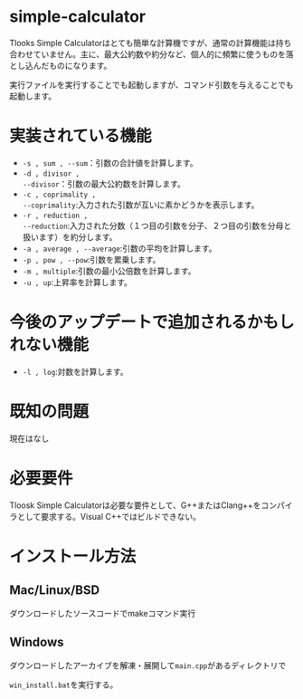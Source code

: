 # simple-calculator

Tlooks Simple Calculatorはとても簡単な計算機ですが、通常の計算機能は持ち合わせていません。主に、最大公約数や約分など、個人的に頻繁に使うものを落とし込んだものになります。

実行ファイルを実行することでも起動しますが、コマンド引数を与えることでも起動します。

# 実装されている機能

* <code>-s , sum , --sum</code>：引数の合計値を計算します。
* <code>-d , divisor , --divisor</code>：引数の最大公約数を計算します。
* <code>-c , coprimality , --coprimality</code>:入力された引数が互いに素かどうかを表示します。
* <code>-r , reduction , --reduction</code>:入力された分数（１つ目の引数を分子、２つ目の引数を分母と扱います）を約分します。
* <code>-a , average , --average</code>:引数の平均を計算します。
* <code>-p , pow , --pow</code>:引数を累乗します。
* <code>-m , multiple</code>:引数の最小公倍数を計算します。
* <code>-u , up</code>:上昇率を計算します。

# 今後のアップデートで追加されるかもしれない機能

* <code>-l , log</code>:対数を計算します。

# 既知の問題

現在はなし

# 必要要件

Tloosk Simple Calculatorは必要な要件として、G++またはClang++をコンパイラとして要求する。Visual C++ではビルドできない。

# インストール方法

## Mac/Linux/BSD

ダウンロードしたソースコードでmakeコマンド実行

## Windows

ダウンロードしたアーカイブを解凍・展開して<code>main.cpp</code>があるディレクトリで

<code>win_install.bat</code>を実行する。
